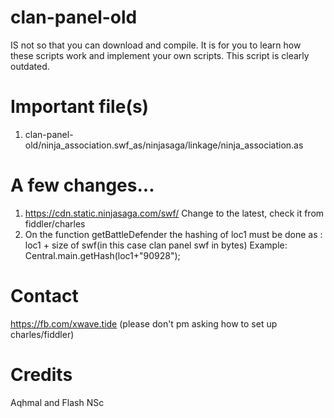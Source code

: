 # clan-panel-old
IS not so that you can download and compile. It is for you to learn how these scripts work and implement your own scripts.
This script is clearly outdated.

# Important file(s)

1.	clan-panel-old/ninja_association.swf_as/ninjasaga/linkage/ninja_association.as

# A few changes...

1.	https://cdn.static.ninjasaga.com/swf/ Change to the latest, check it from fiddler/charles
2.	On the function getBattleDefender the hashing of loc1 must be done as : loc1 + size of swf(in this case clan panel swf in bytes)
Example: Central.main.getHash(loc1+"90928");

# Contact
https://fb.com/xwave.tide (please don't pm asking how to set up charles/fiddler)

# Credits
Aqhmal and Flash NSc




